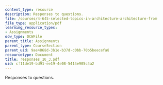 ```yaml
---
content_type: resource
description: Responses to questions.
file: /courses/4-645-selected-topics-in-architecture-architecture-from-1750-to-the-present-fall-2004/cf11de19bd91ee194e085414e905c4a2_responses_10_3.pdf
file_type: application/pdf
learning_resource_types:
- Assignments
ocw_type: OCWFile
parent_title: Assignments
parent_type: CourseSection
parent_uid: 9ae4868d-3b1e-b37d-c0bb-70b5beecefa8
resourcetype: Document
title: responses_10_3.pdf
uid: cf11de19-bd91-ee19-4e08-5414e905c4a2
---
```

Responses to questions.

